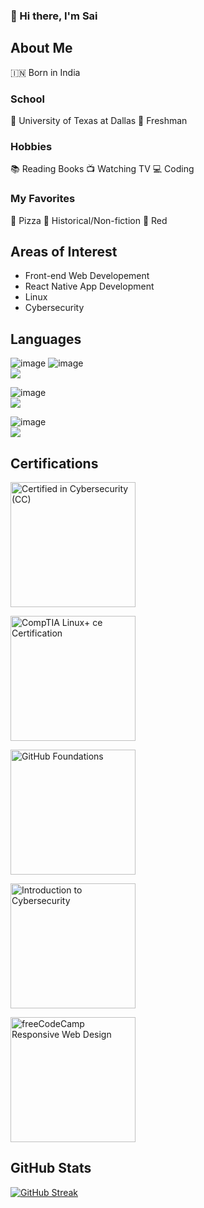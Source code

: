 ### 👋 Hi there, I'm Sai

## About Me
🇮🇳 Born in India

### School
🏫 University of Texas at Dallas
📓 Freshman

### Hobbies
📚 Reading Books
📺 Watching TV
💻 Coding

### My Favorites 
🍕 Pizza
📖 Historical/Non-fiction
🔴 Red

## Areas of Interest 

- Front-end Web Developement
- React Native App Development
- Linux
- Cybersecurity

## Languages

![image](https://img.shields.io/badge/HTML5-E34F26?style=for-the-badge&logo=html5&logoColor=white) ![image](https://img.shields.io/badge/CSS3-1572B6?style=for-the-badge&logo=css3&logoColor=white)     
![](https://geps.dev/progress/90)

![image](https://img.shields.io/badge/Swift-FA7343?style=for-the-badge&logo=swift&logoColor=white)  
![](https://geps.dev/progress/70)

![image](https://img.shields.io/badge/Python-FFD43B?style=for-the-badge&logo=python&logoColor=blue)  
![](https://geps.dev/progress/50)

## Certifications

<a href="https://www.credly.com/badges/7cf02663-5e63-4176-8b58-129b40bb9901/public_url"><img src="https://github.com/user-attachments/assets/cd4cce19-74a0-4a9a-b69f-87144d5e89c1" alt="Certified in Cybersecurity (CC)" width="200" height="200"> </a>

<a href="https://www.credly.com/badges/fb63bfda-623c-4799-8ad0-bb10cec53c29/public_url"><img src="https://github.com/saip9/saip9/assets/89651922/80882848-ef05-43ec-8e70-01c0bdf878e7" alt="CompTIA Linux+ ce Certification" width="200" height="200"> </a>

<a href="https://www.credly.com/badges/c184e485-5719-46a0-8dea-a19394cde473/public_url"><img src="https://github.com/saip9/saip9/assets/89651922/5d66b1ef-9892-4f51-99a8-cd709f697ae6" alt="GitHub Foundations" width="200" height="200"> </a>

<a href="https://www.credly.com/badges/f0d569e7-1072-4400-b80d-dae903202c7f/public_url"><img src="https://github.com/saip9/saip9/assets/89651922/1a6820bd-a5de-4bb9-be9c-450bfa9eb6ce" alt="Introduction to Cybersecurity" width="200" height="200"> </a>

<a href="https://www.freecodecamp.org/certification/fcc6f4e100e-a364-4352-ab7c-3c48ef139bad/responsive-web-design"><img src="https://github.com/saip9/saip9/assets/89651922/8f1969f8-7f21-4aad-aba6-dfaa862750f4" alt="freeCodeCamp Responsive Web Design" width="200" height="200"> </a>






## GitHub Stats

[![GitHub Streak](https://streak-stats.demolab.com?user=saip9)](https://git.io/streak-stats)


<!--
**saip9/saip9** is a ✨ _special_ ✨ repository because its `README.md` (this file) appears on your GitHub profile.

Here are some ideas to get you started:

- 🔭 I’m currently working on ...
- 🌱 I’m currently learning ...
- 👯 I’m looking to collaborate on ...
- 🤔 I’m looking for help with ...
- 💬 Ask me about ...
- 📫 How to reach me: ...
- 😄 Pronouns: ...
- ⚡ Fun fact: ...
-->
